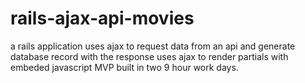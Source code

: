 # rails-ajax-api-movies
a rails application
uses ajax to request data from an api and generate database record with the response
uses ajax to render partials with embeded javascript
MVP built in two 9 hour work days.
